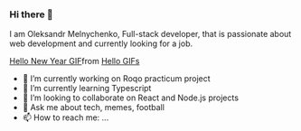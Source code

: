 ### Hi there 👋

I am Oleksandr Melnychenko, Full-stack developer, that is passionate about web development and currently looking for a job.

<div class="tenor-gif-embed" data-postid="19687387" data-share-method="host" data-aspect-ratio="1" data-width="100%"><a href="https://tenor.com/view/hello-new-year-gif-19687387">Hello New Year GIF</a>from <a href="https://tenor.com/search/hello-gifs">Hello GIFs</a></div> <script type="text/javascript" async src="https://tenor.com/embed.js"></script>

- 🔭 I’m currently working on Roqo practicum project
- 🌱 I’m currently learning Typescript
- 👯 I’m looking to collaborate on React and Node.js projects
- 💬 Ask me about tech, memes, football
- 📫 How to reach me: ...

